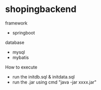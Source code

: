 # shopingbackend

framework
- springboot

database 
- mysql
- mybatis

How to execute
- run the initdb.sql & initdata.sql
- run the .jar using cmd "java -jar xxxx.jar"

